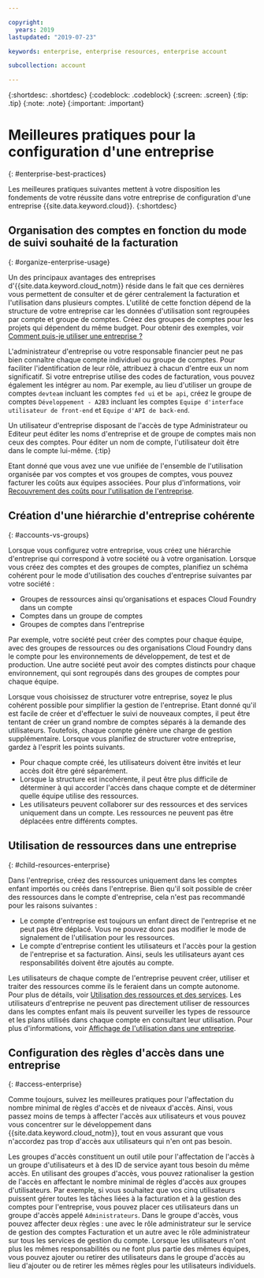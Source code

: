 ```yaml
---

copyright:
  years: 2019
lastupdated: "2019-07-23"

keywords: enterprise, enterprise resources, enterprise account

subcollection: account

---
```


{:shortdesc: .shortdesc}
{:codeblock: .codeblock}
{:screen: .screen}
{:tip: .tip}
{:note: .note}
{:important: .important}


# Meilleures pratiques pour la configuration d'une entreprise
{: #enterprise-best-practices}

Les meilleures pratiques suivantes mettent à votre disposition les fondements de votre réussite dans votre entreprise de configuration d'une entreprise {{site.data.keyword.cloud}}.
{:shortdesc}

## Organisation des comptes en fonction du mode de suivi souhaité de la facturation
{: #organize-enterprise-usage}

Un des principaux avantages des entreprises d'{{site.data.keyword.cloud_notm}} réside dans le fait que ces dernières vous permettent de consulter et de gérer centralement la facturation et l'utilisation dans plusieurs comptes. L'utilité de cette fonction dépend de la structure de votre entreprise car les données d'utilisation sont regroupées par compte et groupe de comptes. Créez des groupes de comptes pour les projets qui dépendent du même budget. Pour obtenir des exemples, voir [Comment puis-je utiliser une entreprise ?](/docs/account?topic=account-enterprise#enterprise-use-cases)

L'administrateur d'entreprise ou votre responsable financier peut ne pas bien connaître chaque compte individuel ou groupe de comptes. Pour faciliter l'identification de leur rôle, attribuez à chacun d'entre eux un nom significatif. Si votre entreprise utilise des codes de facturation, vous pouvez également les intégrer au nom. Par exemple, au lieu d'utiliser un groupe de comptes `devteam` incluant les comptes `fed ui` et `be api`, créez le groupe de comptes `Développement - A2B3` incluant les comptes `Equipe d'interface utilisateur de front-end` et `Equipe d'API de back-end`.

Un utilisateur d'entreprise disposant de l'accès de type Administrateur ou Editeur peut éditer les noms d'entreprise et de groupe de comptes mais non ceux des comptes. Pour éditer un nom de compte, l'utilisateur doit être dans le compte lui-même.
{:tip}

Etant donné que vous avez une vue unifiée de l'ensemble de l'utilisation organisée par vos comptes et vos groupes de comptes, vous pouvez facturer les coûts aux équipes associées. Pour plus d'informations, voir [Recouvrement des coûts pour l'utilisation de l'entreprise](/docs/billing-usage?topic=billing-usage-enterprise-usage#enterprise-cost-recovery).

## Création d'une hiérarchie d'entreprise cohérente
{: #accounts-vs-groups}

Lorsque vous configurez votre entreprise, vous créez une hiérarchie d'entreprise qui correspond à votre société ou à votre organisation. Lorsque vous créez des comptes et des groupes de comptes, planifiez un schéma cohérent pour le mode d'utilisation des couches d'entreprise suivantes par votre société :
- Groupes de ressources ainsi qu'organisations et espaces Cloud Foundry dans un compte
- Comptes dans un groupe de comptes
- Groupes de comptes dans l'entreprise

Par exemple, votre société peut créer des comptes pour chaque équipe, avec des groupes de ressources ou des organisations Cloud Foundry dans le compte pour les environnements de développement, de test et de production. Une autre société peut avoir des comptes distincts pour chaque environnement, qui sont regroupés dans des groupes de comptes pour chaque équipe.

Lorsque vous choisissez de structurer votre entreprise, soyez le plus cohérent possible pour simplifier la gestion de l'entreprise. Etant donné qu'il est facile de créer et d'effectuer le suivi de nouveaux comptes, il peut être tentant de créer un grand nombre de comptes séparés à la demande des utilisateurs. Toutefois, chaque compte génère une charge de gestion supplémentaire. Lorsque vous planifiez de structurer votre entreprise, gardez à l'esprit les points suivants.
- Pour chaque compte créé, les utilisateurs doivent être invités et leur accès doit être géré séparément.
- Lorsque la structure est incohérente, il peut être plus difficile de déterminer à qui accorder l'accès dans chaque compte et de déterminer quelle équipe utilise des ressources.
- Les utilisateurs peuvent collaborer sur des ressources et des services uniquement dans un compte. Les ressources ne peuvent pas être déplacées entre différents comptes.

## Utilisation de ressources dans une entreprise
{: #child-resources-enterprise}

Dans l'entreprise, créez des ressources uniquement dans les comptes enfant importés ou créés dans l'entreprise. Bien qu'il soit possible de créer des ressources dans le compte d'entreprise, cela n'est pas recommandé pour les raisons suivantes :
 - Le compte d'entreprise est toujours un enfant direct de l'entreprise et ne peut pas être déplacé. Vous ne pouvez donc pas modifier le mode de signalement de l'utilisation pour les ressources.
 - Le compte d'entreprise contient les utilisateurs et l'accès pour la gestion de l'entreprise et sa facturation. Ainsi, seuls les utilisateurs ayant ces responsabilités doivent être ajoutés au compte.

Les utilisateurs de chaque compte de l'entreprise peuvent créer, utiliser et traiter des ressources comme ils le feraient dans un compte autonome. Pour plus de détails, voir [Utilisation des ressources et des services](/docs/resources?topic=resources-resource). Les utilisateurs d'entreprise ne peuvent pas directement utiliser de ressources dans les comptes enfant mais ils peuvent surveiller les types de ressource et les plans utilisés dans chaque compte en consultant leur utilisation. Pour plus d'informations, voir [Affichage de l'utilisation dans une entreprise](/docs/billing-usage?topic=billing-usage-enterprise-usage).

## Configuration des règles d'accès dans une entreprise
{: #access-enterprise}

Comme toujours, suivez les meilleures pratiques pour l'affectation du nombre minimal de règles d'accès et de niveaux d'accès. Ainsi, vous passez moins de temps à affecter l'accès aux utilisateurs et vous pouvez vous concentrer sur le développement dans {{site.data.keyword.cloud_notm}}, tout en vous assurant que vous n'accordez pas trop d'accès aux utilisateurs qui n'en ont pas besoin.

Les groupes d'accès constituent un outil utile pour l'affectation de l'accès à un groupe d'utilisateurs et à des ID de service ayant tous besoin du même accès. En utilisant des groupes d'accès, vous pouvez rationaliser la gestion de l'accès en affectant le nombre minimal de règles d'accès aux groupes d'utilisateurs. Par exemple, si vous souhaitez que vos cinq utilisateurs puissent gérer toutes les tâches liées à la facturation et à la gestion des comptes pour l'entreprise, vous pouvez placer ces utilisateurs dans un groupe d'accès appelé `Administrateurs`. Dans le groupe d'accès, vous pouvez affecter deux règles : une avec le rôle administrateur sur le service de gestion des comptes Facturation et un autre avec le rôle administrateur sur tous les services de gestion du compte. Lorsque les utilisateurs n'ont plus les mêmes responsabilités ou ne font plus partie des mêmes équipes, vous pouvez ajouter ou retirer des utilisateurs dans le groupe d'accès au lieu d'ajouter ou de retirer les mêmes règles pour les utilisateurs individuels.

